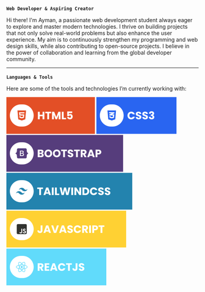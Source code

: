 **`Web Developer & Aspiring Creator`**

Hi there! I'm Ayman, a passionate web development student always eager to explore and master modern technologies. I thrive on building projects that not only solve real-world problems but also enhance the user experience. My aim is to continuously strengthen my programming and web design skills, while also contributing to open-source projects. I believe in the power of collaboration and learning from the global developer community.

---

**`Languages & Tools`**

Here are some of the tools and technologies I’m currently working with:

![HTML5](./assets/html.svg) ![CSS3](./assets/css.svg) ![Bootstrap](./assets/bootstrap.svg) ![TailwindCSS](./assets/tailwind.svg) ![JavaScript](./assets/javascript.svg) ![React](./assets/react.svg)
